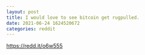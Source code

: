 ```yaml
--- 
layout: post 
title: I would love to see bitcoin get rugpulled. 
date: 2021-06-24 1624520672 
categories: reddit 
--- 
```

https://redd.it/o6w555